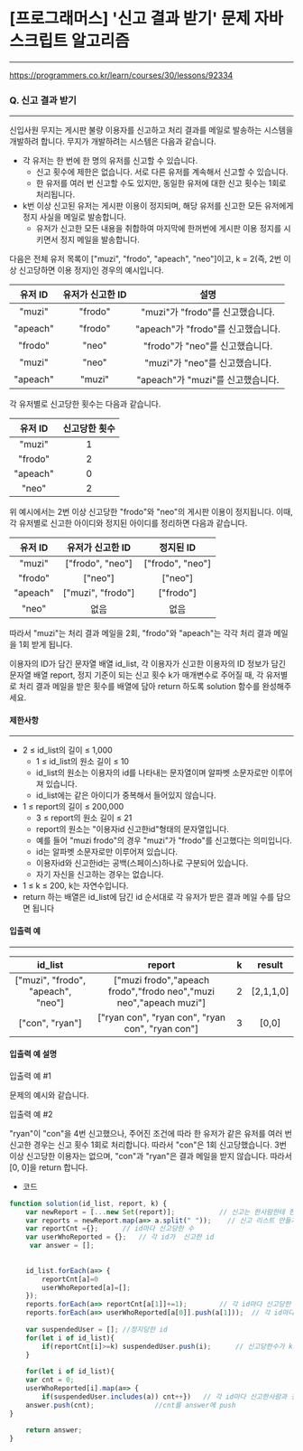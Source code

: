 # [프로그래머스] '신고 결과 받기' 문제 자바스크립트 알고리즘
-------
https://programmers.co.kr/learn/courses/30/lessons/92334
### Q. 신고 결과 받기
-----
신입사원 무지는 게시판 불량 이용자를 신고하고 처리 결과를 메일로 발송하는 시스템을 개발하려 합니다. 무지가 개발하려는 시스템은 다음과 같습니다.

* 각 유저는 한 번에 한 명의 유저를 신고할 수 있습니다.
    * 신고 횟수에 제한은 없습니다. 서로 다른 유저를 계속해서 신고할 수 있습니다.
    * 한 유저를 여러 번 신고할 수도 있지만, 동일한 유저에 대한 신고 횟수는 1회로 처리됩니다.
* k번 이상 신고된 유저는 게시판 이용이 정지되며, 해당 유저를 신고한 모든 유저에게 정지 사실을 메일로 발송합니다.
    * 유저가 신고한 모든 내용을 취합하여 마지막에 한꺼번에 게시판 이용 정지를 시키면서 정지 메일을 발송합니다.


다음은 전체 유저 목록이 ["muzi", "frodo", "apeach", "neo"]이고, k = 2(즉, 2번 이상 신고당하면 이용 정지)인 경우의 예시입니다.

|유저 ID|	유저가 신고한 ID|	설명|
|:---:|:---:|:---:|
|"muzi"|	"frodo"|	"muzi"가 "frodo"를 신고했습니다.|
|"apeach"|	"frodo"|	"apeach"가 "frodo"를 신고했습니다.|
|"frodo"|	"neo"|	"frodo"가 "neo"를 신고했습니다.|
|"muzi"|	"neo"|	"muzi"가 "neo"를 신고했습니다.|
|"apeach"|	"muzi"|	"apeach"가 "muzi"를 신고했습니다.|

각 유저별로 신고당한 횟수는 다음과 같습니다.

|유저 ID|	신고당한 횟수|
|:---:|:---:|
|"muzi"|	1|
|"frodo"|	2|
|"apeach"|	0|
|"neo"|	2|

위 예시에서는 2번 이상 신고당한 "frodo"와 "neo"의 게시판 이용이 정지됩니다. 이때, 각 유저별로 신고한 아이디와 정지된 아이디를 정리하면 다음과 같습니다.

|유저 ID|	유저가 신고한 ID|	정지된 ID|
|:---:|:---:|:---:|
|"muzi"|	["frodo", "neo"]|	["frodo", "neo"]|
|"frodo"|	["neo"]	|["neo"]|
|"apeach"|	["muzi", "frodo"]|	["frodo"]|
|"neo"|	없음|	없음|

따라서 "muzi"는 처리 결과 메일을 2회, "frodo"와 "apeach"는 각각 처리 결과 메일을 1회 받게 됩니다.

이용자의 ID가 담긴 문자열 배열 id_list, 각 이용자가 신고한 이용자의 ID 정보가 담긴 문자열 배열 report, 정지 기준이 되는 신고 횟수 k가 매개변수로 주어질 때, 각 유저별로 처리 결과 메일을 받은 횟수를 배열에 담아 return 하도록 solution 함수를 완성해주세요.

#### 제한사항 
---
* 2 ≤ id_list의 길이 ≤ 1,000
    * 1 ≤ id_list의 원소 길이 ≤ 10
    * id_list의 원소는 이용자의 id를 나타내는 문자열이며 알파벳 소문자로만 이루어져 있습니다.
    * id_list에는 같은 아이디가 중복해서 들어있지 않습니다.
* 1 ≤ report의 길이 ≤ 200,000
    * 3 ≤ report의 원소 길이 ≤ 21
    * report의 원소는 "이용자id 신고한id"형태의 문자열입니다.
    * 예를 들어 "muzi frodo"의 경우 "muzi"가 "frodo"를 신고했다는 의미입니다.
    * id는 알파벳 소문자로만 이루어져 있습니다.
    * 이용자id와 신고한id는 공백(스페이스)하나로 구분되어 있습니다.
    * 자기 자신을 신고하는 경우는 없습니다.
* 1 ≤ k ≤ 200, k는 자연수입니다.
* return 하는 배열은 id_list에 담긴 id 순서대로 각 유저가 받은 결과 메일 수를 담으면 됩니다

#### 입출력 예  
----
|id_list|	report|	k|	result|
|:---:|:---:|:---:|:---:|
|["muzi", "frodo", "apeach", "neo"]|	["muzi frodo","apeach frodo","frodo neo","muzi neo","apeach muzi"]|	2	|[2,1,1,0]|
|["con", "ryan"]|	["ryan con", "ryan con", "ryan con", "ryan con"]|	3|	[0,0]|

#### 입출력 예 설명

입출력 예 #1

문제의 예시와 같습니다.

입출력 예 #2

"ryan"이 "con"을 4번 신고했으나, 주어진 조건에 따라 한 유저가 같은 유저를 여러 번 신고한 경우는 신고 횟수 1회로 처리합니다. 따라서 "con"은 1회 신고당했습니다. 3번 이상 신고당한 이용자는 없으며, "con"과 "ryan"은 결과 메일을 받지 않습니다. 따라서 [0, 0]을 return 합니다.


* 코드 
```js
function solution(id_list, report, k) {
    var newReport = [...new Set(report)];           // 신고는 한사람한테 한번밖에 못하므로 중복 제거 
    var reports = newReport.map(a=> a.split(" "));    // 신고 리스트 만들기
    var reportCnt ={};      // id마다 신고당한 수 
    var userWhoReported = {};   // 각 id가  신고한 id 
     var answer = [];
   
    
    id_list.forEach(a=> {
        reportCnt[a]=0
        userWhoReported[a]=[];
    });
    reports.forEach(a=> reportCnt[a[1]]+=1);        // 각 id마다 신고당한 수 cnt
    reports.forEach(a=> userWhoReported[a[0]].push(a[1]));  // 각 id마다 신고한 사람 
    
    var suspendedUser = []; //정지당한 id
    for(let i of id_list){
        if(reportCnt[i]>=k) suspendedUser.push(i);      // 신고당한수가 k보다 크면 정지 당한 id
    }
   
    for(let i of id_list){                     
    var cnt = 0;
    userWhoReported[i].map(a=> {
        if(suspendedUser.includes(a)) cnt++})   // 각 id마다 신고한사람과 정지당한사람 비교해서 같은것만 cnt
    answer.push(cnt);               //cnt를 answer에 push 
}
    
    return answer;
}
``` 


